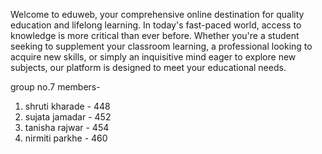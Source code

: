 Welcome to eduweb, your comprehensive online destination for quality education and lifelong learning. In today's fast-paced world, access to knowledge is more critical than ever before. Whether you're a student seeking to supplement your classroom learning, a professional looking to acquire new skills, or simply an inquisitive mind eager to explore new subjects, our platform is designed to meet your educational needs.

group no.7 
members-
1. shruti kharade - 448
2. sujata jamadar - 452
3. tanisha rajwar - 454
4. nirmiti parkhe - 460
